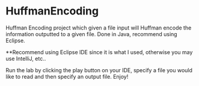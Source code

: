 # HuffmanEncoding
Huffman Encoding project which given a file input will Huffman encode the information outputted to a given file. Done in Java, recommend using Eclipse.

**Recommend using Eclipse IDE since it is what I used, otherwise you may use IntelliJ, etc..

Run the lab by clicking the play button on your IDE, specify a file you would like to read and then specify an output file. Enjoy!

